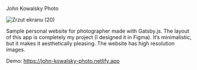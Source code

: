 John Kowalsky Photo

![Zrzut ekranu (20)](https://user-images.githubusercontent.com/54410894/145692396-4cebc9a3-5608-4ccb-b078-0ed49a368e23.png)

Sample personal website for photographer made with Gatsby.js.
The layout of this app is completely my project (I designed it in Figma). It’s minimalistic, but it makes it aesthetically pleasing. The website has high resolution images.

Demo: https://john-kowalsky-photo.netlify.app

